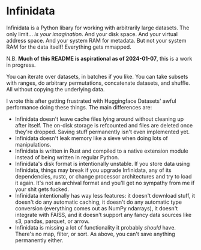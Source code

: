 # Infinidata

Infinidata is a Python libary for working with arbitrarily large datasets. The only limit... *is
your imagination*. And your disk space. And your virtual address space. And your system RAM for
metadata. But not your system RAM for the data itself! Everything gets mmapped.

N.B. **Much of this README is aspirational as of 2024-01-07**, this is a work in progress.

You can iterate over datasets, in batches if you like. You can take subsets with ranges, do
arbitrary permutations, concatenate datasets, and shuffle. All without copying the underlying data.

I wrote this after getting frustrated with Huggingface Datasets' awful performance doing these
things. The main differences are:
- Infinidata doesn't leave cache files lying around without cleaning up after itself. The on-disk
  storage is refcounted and files are deleted once they're dropped. Saving stuff permanently isn't
  even implemented yet.
- Infinidata doesn't leak memory like a sieve when doing lots of manipulations.
- Infinidata is written in Rust and compiled to a native extension module instead of being written
  in regular Python.
- Infinidata's disk format is intentionally unstable. If you store data using Infinidata, things
  may break if you upgrade Infinidata, any of its dependencies, rustc, or change processor
  architectures and try to load it again. It's not an archival format and you'll get no sympathy
  from me if your shit gets fucked.
- Infinidata intentionally has way less features: it doesn't download stuff, it doesn't do any
  automatic caching, it doesn't do any automatic type conversion (everything comes out as NumPy
  ndarrays), it doesn't integrate with FAISS, and it doesn't support any fancy data sources like
  s3, pandas, parquet, or arrow.
- Infinidata is missing a lot of functionality it probably *should* have. There's no map, filter,
  or sort. As above, you can't save anything permanently either.